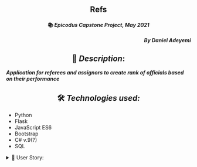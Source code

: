 ## <div align="center">Refs</div>
#### <div align="center">📚 *Epicodus Capstone Project,  May 2021* </div> 

***<p align="right">By Daniel Adeyemi***</p>   
<p align="center"> 

## <div align="center"> 🚩 *Description*:</div>    

***Application for referees and assignors to create rank of officials based on their performance***

## <div align="center"> 🛠️ *Technologies used:*
* Python
* Flask
* JavaScript ES6
* Bootstrap
* C# v.9(?)
* SQL



<details>
<summary> 🧐  User Story: </summary>

| # | Story |  Complete |
| :------------- |  :------------: | :-------------: |
| 01 | user should be able to see list of referees and their average "grade" (as referee or supervisor) |  ❌ |
| 02 | user logged in as supervisor should be able to evaluate referee(s) |  ❌ |
| 03 | user logged in as referee should be able to see comments supervisor left for him, but not for the other referees |  ❌ |

</details>
